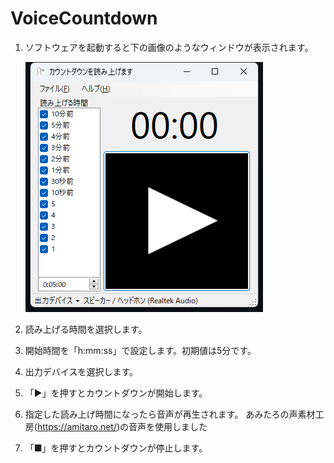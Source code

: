 ﻿# VoiceCountdown

1. ソフトウェアを起動すると下の画像のようなウィンドウが表示されます。

    ![image](image.png)

2. 読み上げる時間を選択します。
3. 開始時間を「h:mm:ss」で設定します。初期値は5分です。
4. 出力デバイスを選択します。
5. 「▶」を押すとカウントダウンが開始します。
6. 指定した読み上げ時間になったら音声が再生されます。
    あみたろの声素材工房(<https://amitaro.net/>)の音声を使用しました
7. 「■」を押すとカウントダウンが停止します。
